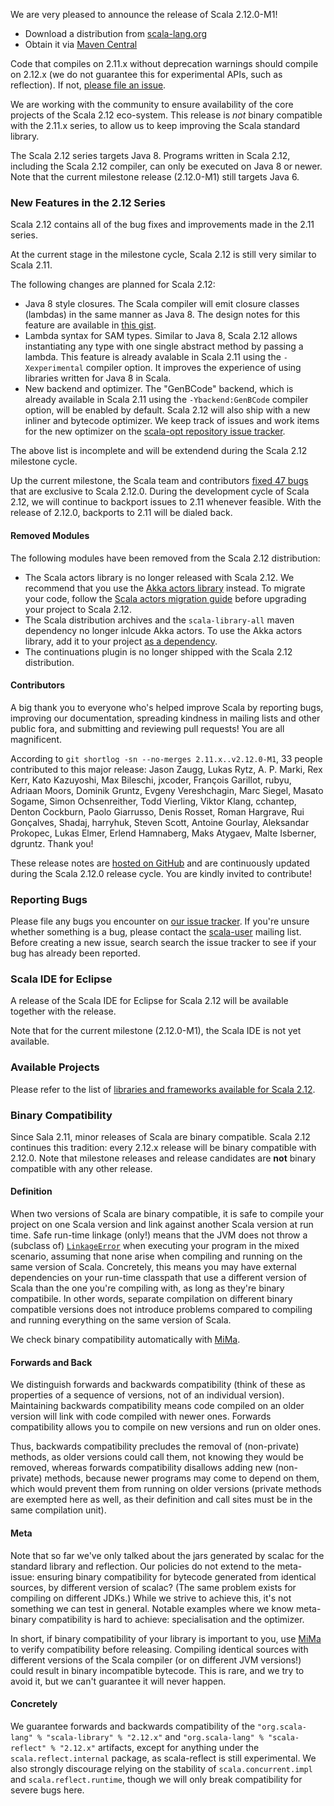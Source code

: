 We are very pleased to announce the release of Scala 2.12.0-M1!

<!-- To be added:
* Get started with the [Hello Scala 2.11 template](https://typesafe.com/activator/template/hello-scala-2_11) in [Typesafe Activator](https://typesafe.com/platform/getstarted)
-->

* Download a distribution from [scala-lang.org](http://scala-lang.org/download/2.12.0-M1.html)
* Obtain it via [Maven Central](http://search.maven.org/?search%7Cga%7C1%7Cg%3A%22org.scala-lang%22%20AND%20v%3A%222.11.0%22#search%7Cga%7C1%7Cg%3Aorg.scala-lang%20AND%20v%3A2.12.0-M1)

Code that compiles on 2.11.x without deprecation warnings should compile on 2.12.x (we do not guarantee this for experimental APIs, such as reflection).
If not, [please file an issue](https://issues.scala-lang.org).

We are working with the community to ensure availability of the core projects of the Scala 2.12 eco-system.
This release is *not* binary compatible with the 2.11.x series, to allow us to keep improving the Scala standard library.

The Scala 2.12 series targets Java 8.
Programs written in Scala 2.12, including the Scala 2.12 compiler, can only be executed on Java 8 or newer.
Note that the current milestone release (2.12.0-M1) still targets Java 6.


### New Features in the 2.12 Series

Scala 2.12 contains all of the bug fixes and improvements made in the 2.11 series.

At the current stage in the milestone cycle, Scala 2.12 is still very similar to Scala 2.11.

The following changes are planned for Scala 2.12:

* Java 8 style closures.
  The Scala compiler will emit closure classes (lambdas) in the same manner as Java 8.
  The design notes for this feature are available in [this gist](https://gist.github.com/retronym/0178c212e4bacffed568).
* Lambda syntax for SAM types.
  Similar to Java 8, Scala 2.12 allows instantiating any type with one single abstract method by passing a lambda.
  This feature is already avalable in Scala 2.11 using the `-Xexperimental` compiler option.
  It improves the experience of using libraries written for Java 8 in Scala.
* New backend and optimizer.
  The "GenBCode" backend, which is already available in Scala 2.11 using the `-Ybackend:GenBCode` compiler option, will be enabled by default.
  Scala 2.12 will also ship with a new inliner and bytecode optimizer.
  We keep track of issues and work items for the new optimizer on the [scala-opt repository issue tracker](https://github.com/scala-opt/scala/issues).

The above list is incomplete and will be extendend during the Scala 2.12 milestone cycle.

Up the current milestone, the Scala team and contributors [fixed 47 bugs](https://issues.scala-lang.org/browse/SI-9200?jql=project%20%3D%20SI%20and%20fixVersion%20%3E%3D%20%222.12.0-M1%22%20and%20fixVersion%20%3C%3D%20%222.12.0%22%20and%20resolution%20%3D%20fixed) that are exclusive to Scala 2.12.0.
During the development cycle of Scala 2.12, we will continue to backport issues to 2.11 whenever feasible.
With the release of 2.12.0, backports to 2.11 will be dialed back.


<!-- Notes from 2.11.0
#### Important Changes

For most cases, code that compiled under 2.10.x without deprecation warnings should not be affected. We've verified this by [compiling](https://jenkins-dbuild.typesafe.com:8499/job/Community-2.11.x) a [sizeable number of open source projects](https://github.com/typesafehub/community-builds/blob/master/common-2.11.x.conf#L43).

Changes to the reflection API may cause breakages...

We've decided to fix the following more obscure deviations from specified behavior without deprecating them first.

* [SI-4577](https://issues.scala-lang.org/browse/SI-4577) Compile `x match { case _ : Foo.type => }` to `Foo eq x`, as specified. It used to be `Foo == x` (without warning). If that's what you meant, write `case Foo =>`.
* ...

The following changes were made after a deprecation cycle

* [SI-6809](https://issues.scala-lang.org/browse/SI-6809) Case classes without a parameter list are no longer allowed.
* ...

Finally, some notable improvements and bug fixes:

* [SI-7296](https://issues.scala-lang.org/browse/SI-7296) Case classes with > 22 parameters are now allowed.
*...


#### Deprecations

The following language "warts" have been deprecated:
* [#3746](https://github.com/scala/scala/pull/3746) Generation of bean info classes using the `@BeanInfo` annotation.
Deprecation is closely linked to source and binary compatibility. We say two versions are source compatible when they compile the same programs with the same results. Deprecation requires qualifying this statement: "assuming there are no deprecation warnings". This is what allows us to evolve the Scala platform and keep it healthy. We move slowly to guarantee smooth upgrades, but we want to keep improving as well!
-->


#### Removed Modules

The following modules have been removed from the Scala 2.12 distribution:

* The Scala actors library is no longer released with Scala 2.12.
  We recommend that you use the [Akka actors library](http://akka.io/) instead.
  To migrate your code, follow the [Scala actors migration guide](http://docs.scala-lang.org/overviews/core/actors-migration-guide.html) before upgrading your project to Scala 2.12.
* The Scala distribution archives and the `scala-library-all` maven dependency no longer inlcude Akka actors.
  To use the Akka actors library, add it to your project [as a dependency](http://doc.akka.io/docs/akka/2.3.10/intro/getting-started.html).
* The continuations plugin is no longer shipped with the Scala 2.12 distribution.


#### Contributors

A big thank you to everyone who's helped improve Scala by reporting bugs, improving our documentation, spreading kindness in mailing lists and other public fora, and submitting and reviewing pull requests!
You are all magnificent.

According to `git shortlog -sn --no-merges 2.11.x..v2.12.0-M1`, 33 people contributed to this major release:
Jason Zaugg, Lukas Rytz, A. P. Marki, Rex Kerr, Kato Kazuyoshi, Max Bileschi, jxcoder, François Garillot, rubyu, Adriaan Moors, Dominik Gruntz, Evgeny Vereshchagin, Marc Siegel, Masato Sogame, Simon Ochsenreither, Todd Vierling, Viktor Klang, cchantep, Denton Cockburn, Paolo Giarrusso, Denis Rosset, Roman Hargrave, Rui Gonçalves, Shadaj, harryhuk, Steven Scott, Antoine Gourlay, Aleksandar Prokopec, Lukas Elmer, Erlend Hamnaberg, Maks Atygaev, Malte Isberner, dgruntz.
Thank you!

These release notes are [hosted on GitHub](https://github.com/scala/make-release-notes/blob/2.12.x/hand-written.md) and are continuously updated during the Scala 2.12.0 release cycle.
You are kindly invited to contribute!


### Reporting Bugs

Please file any bugs you encounter on [our issue tracker](https://issues.scala-lang.org).
If you're unsure whether something is a bug, please contact the [scala-user](https://groups.google.com/forum/?fromgroups#!forum/scala-user) mailing list.
Before creating a new issue, search search the issue tracker to see if your bug has already been reported.


### Scala IDE for Eclipse

A release of the Scala IDE for Eclipse for Scala 2.12 will be available together with the release.

Note that for the current milestone (2.12.0-M1), the Scala IDE is not yet available.

<!-- Notes from 2.11.0
The Scala IDE with this release built in is [available from this update site](http://download.scala-ide.org/sdk/helium/e38/scala211/stable/site/) for [Eclipse 4.2/4.3 (Juno/Kepler)](http://www.eclipse.org/downloads/packages/eclipse-ide-java-developers/keplersr2). Please have a look at the [getting started guide](http://scala-ide.org/docs/user/gettingstarted.html) for more info.
-->


### Available Projects

Please refer to the list of [libraries and frameworks available for Scala 2.12](https://github.com/scala/make-release-notes/blob/2.12.x/projects-2.12.md).


### Binary Compatibility

Since Sala 2.11, minor releases of Scala are binary compatible.
Scala 2.12 continues this tradition: every 2.12.x release will be binary compatible with 2.12.0.
Note that milestone releases and release candidates are **not** binary compatible with any other release.

#### Definition

When two versions of Scala are binary compatible, it is safe to compile your project on one Scala version and link against another Scala version at run time.
Safe run-time linkage (only!) means that the JVM does not throw a (subclass of) [`LinkageError`](http://docs.oracle.com/javase/7/docs/api/java/lang/LinkageError.html) when executing your program in the mixed scenario, assuming that none arise when compiling and running on the same version of Scala.
Concretely, this means you may have external dependencies on your run-time classpath that use a different version of Scala than the one you're compiling with, as long as they're binary compatibile.
In other words, separate compilation on different binary compatible versions does not introduce problems compared to compiling and running everything on the same version of Scala.

We check binary compatibility automatically with [MiMa](https://github.com/typesafehub/migration-manager).

#### Forwards and Back

We distinguish forwards and backwards compatibility (think of these as properties of a sequence of versions, not of an individual version).
Maintaining backwards compatibility means code compiled on an older version will link with code compiled with newer ones.
Forwards compatibility allows you to compile on new versions and run on older ones.

Thus, backwards compatibility precludes the removal of (non-private) methods, as older versions could call them, not knowing they would be removed, whereas forwards compatibility disallows adding new (non-private) methods, because newer programs may come to depend on them, which would prevent them from running on older versions (private methods are exempted here as well, as their definition and call sites must be in the same compilation unit).

#### Meta

Note that so far we've only talked about the jars generated by scalac for the standard library and reflection.
Our policies do not extend to the meta-issue: ensuring binary compatibility for bytecode generated from identical sources, by different version of scalac?
(The same problem exists for compiling on different JDKs.)
While we strive to achieve this, it's not something we can test in general.
Notable examples where we know meta-binary compatibility is hard to achieve: specialisation and the optimizer.

In short, if binary compatibility of your library is important to you, use [MiMa](https://github.com/typesafehub/migration-manager) to verify compatibility before releasing.
Compiling identical sources with different versions of the Scala compiler (or on different JVM versions!) could result in binary incompatible bytecode.
This is rare, and we try to avoid it, but we can't guarantee it will never happen.

#### Concretely

We guarantee forwards and backwards compatibility of the `"org.scala-lang" % "scala-library" % "2.12.x"` and `"org.scala-lang" % "scala-reflect" % "2.12.x"` artifacts, except for anything under the `scala.reflect.internal` package, as scala-reflect is still experimental.
We also strongly discourage relying on the stability of `scala.concurrent.impl` and `scala.reflect.runtime`, though we will only break compatibility for severe bugs here.
